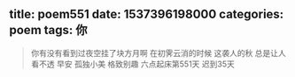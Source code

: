 title: poem551
date: 1537396198000
categories: poem
tags: 你
---
> 你有没有看到过夜空挂了块方月啊
在初霁云消的时候
这袭人的秋
总是让人看不透
早安
孤独小美
格致别趣
六点起床第551天 迟到35天